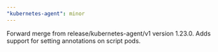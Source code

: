 ```yaml
---
"kubernetes-agent": minor
---
```


Forward merge from release/kubernetes-agent/v1 version 1.23.0. Adds support for setting annotations on script pods.
